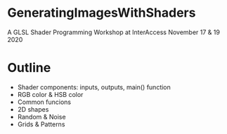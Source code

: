 # GeneratingImagesWithShaders
A GLSL Shader Programming Workshop at InterAccess
November 17 & 19 2020

# Outline
* Shader components: inputs, outputs, main() function
* RGB color & HSB color
* Common funcions
* 2D shapes
* Random & Noise
* Grids & Patterns


